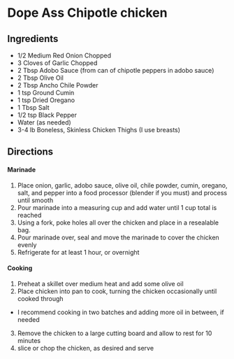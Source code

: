 # Dope Ass Chipotle chicken

## Ingredients
* 1/2 Medium Red Onion Chopped
* 3 Cloves of Garlic Chopped
* 2 Tbsp Adobo Sauce (from can of chipotle peppers in adobo sauce)
* 2 Tbsp Olive Oil
* 2 Tbsp Ancho Chile Powder
* 1 tsp Ground Cumin
* 1 tsp Dried Oregano
* 1 Tbsp Salt
* 1/2 tsp Black Pepper
* Water (as needed)
* 3-4 lb Boneless, Skinless Chicken Thighs (I use breasts)

## Directions
#### Marinade
1. Place onion, garlic, adobo sauce, olive oil, chile powder, cumin, oregano, salt, and pepper into a food processor (blender if you must) and process until smooth
2. Pour marinade into a measuring cup and add water until 1 cup total is reached
3. Using a fork, poke holes all over the chicken and place in a resealable bag.
4. Pour marinade over, seal and move the marinade to cover the chicken evenly
5. Refrigerate for at least 1 hour, or overnight


#### Cooking
1. Preheat a skillet over medium heat and add some olive oil
2. Place chicken into pan to cook, turning the chicken occasionally until cooked through
  * I recommend cooking in two batches and adding more oil in between, if needed
3. Remove the chicken to a large cutting board and allow to rest for 10 minutes
4. slice or chop the chicken, as desired and serve
